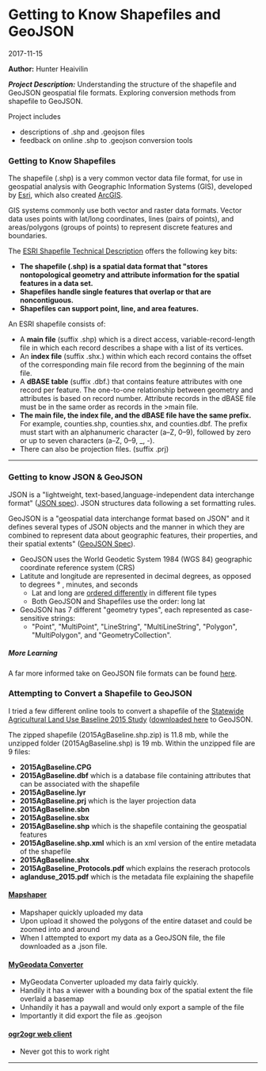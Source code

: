 # Getting to Know Shapefiles and GeoJSON

2017-11-15

**Author:** Hunter Heaivilin


__*Project Description:*__ Understanding the structure of the shapefile and GeoJSON geospatial file formats. Exploring conversion methods from shapefile to GeoJSON.

Project includes
- descriptions of .shp and .geojson files
- feedback on online .shp to .geojson conversion tools





### Getting to Know Shapefiles

The shapefile (.shp) is a very common vector data file format, for use in geospatial analysis with Geographic Information Systems (GIS), developed by [Esri](http://www.esri.com/about-esri), which also created [ArcGIS](https://www.arcgis.com/features/index.html).

GIS systems commonly use both vector and raster data formats. Vector data uses points with lat/long coordinates, lines (pairs of points), and areas/polygons (groups of points) to represent discrete features and boundaries.



The [ESRI Shapefile Technical Description](https://www.esri.com/library/whitepapers/pdfs/shapefile.pdf) offers the following key bits:

- **The shapefile (.shp) is a spatial data format that "stores nontopological geometry and attribute information for the spatial features in a data set.**
- **Shapefiles handle single features that overlap or that are noncontiguous.**
- **Shapefiles can support point, line, and area features.**


An ESRI shapefile consists of:
- A **main file** (suffix .shp) which is a direct access, variable-record-length file in which each record describes a shape with a list of its vertices.  
- An **index file** (suffix .shx.) within which each record contains the offset of the corresponding main file record from the beginning of the main file.
- A **dBASE table** (suffix .dbf.) that contains feature attributes with one record per feature. The one-to-one relationship between geometry and attributes is based on record number. Attribute records in the dBASE file must be in the same order as records in the >main file.
- **The main file, the index file, and the dBASE file have the same prefix.** For example, counties.shp, counties.shx, and counties.dbf. The prefix must start with an alphanumeric character (a–Z, 0–9), followed by zero or up to seven characters (a–Z, 0–9, _, -).
- There can also be projection files. (suffix .prj)

---

### Getting to know JSON & GeoJSON


JSON is a "lightweight, text-based,language-independent data interchange format" ([JSON spec](https://tools.ietf.org/html/rfc7159)). JSON structures data following a set formatting rules.

GeoJSON is a "geospatial data interchange format based on JSON" and it defines several types of JSON objects and the manner in which they are combined to represent data about geographic features, their properties, and their spatial extents" ([GeoJSON Spec](https://tools.ietf.org/html/rfc7946)).


- GeoJSON uses the World Geodetic System 1984 (WGS 84) geographic coordinate reference system (CRS)
- Latitute and longitude are represented in decimal degrees, as opposed to degrees &deg; , minutes, and seconds
    - Lat and long are [ordered differently](https://macwright.org/lonlat/) in different file types
    - Both GeoJSON and Shapefiles use the order: long lat
- GeoJSON has 7 different "geometry types", each represented as case-sensitive strings:
   - "Point", "MultiPoint", "LineString", "MultiLineString", "Polygon", "MultiPolygon", and "GeometryCollection".

##### More Learning
A far more informed take on GeoJSON file formats can be found [here](https://macwright.org/2015/03/23/geojson-second-bite.html).

### Attempting to Convert a Shapefile to GeoJSON
I tried a few different online tools to convert a shapefile of the [Statewide Agricultural Land Use Baseline 2015 Study](http://hdoa.hawaii.gov/salub/) ([downloaded here](http://planning.hawaii.gov/gis/download-gis-data-expanded/) to GeoJSON.



The zipped shapefile (2015AgBaseline.shp.zip) is 11.8 mb, while the unzipped folder (2015AgBaseline.shp) is 19 mb.
Within the unzipped file are 9 files:
- **2015AgBaseline.CPG**
- **2015AgBaseline.dbf** which is a database file containing attributes that can be associated with the shapefile
- **2015AgBaseline.lyr**		
- **2015AgBaseline.prj** which is the layer projection data
- **2015AgBaseline.sbn**		
- **2015AgBaseline.sbx**
- **2015AgBaseline.shp** which is the shapefile containing the geospatial features
- **2015AgBaseline.shp.xml** which is an xml version of the entire metadata of the shapefile
- **2015AgBaseline.shx**
- **2015AgBaseline_Protocols.pdf** which explains the reserach protocols
- **aglanduse_2015.pdf** which is the metadata file explaining the shapefile

#### [Mapshaper](http://mapshaper.org/)
- Mapshaper quickly uploaded my data
- Upon upload it showed the polygons of the entire dataset and could be zoomed into and around
- When I attempted to export my data as a GeoJSON file, the file downloaded as a .json file.

#### [MyGeodata Converter](https://mygeodata.cloud/converter/)
- MyGeodata Converter uploaded my data fairly quickly.
- Handily it has a viewer with a bounding box of the spatial extent the file overlaid a basemap
- Unhandily it has a paywall and would only export a sample of the file
- Importantly it did export the file as .geojson

#### [ogr2ogr web client](https://ogre.adc4gis.com/)
- Never got this to work right


---
